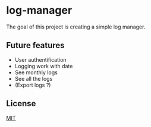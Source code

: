 # log-manager

The goal of this project is creating a simple log manager.

## Future features

 - User authentification
 - Logging work with date
 - See monthly logs
 - See all the logs
 - (Export logs ?)

## License
[MIT](https://choosealicense.com/licenses/mit/)
